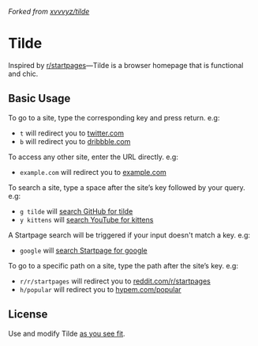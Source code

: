 *Forked from [xvvvyz/tilde](https://github.com/xvvvyz/tilde)*

# Tilde

Inspired by [r/startpages](https://www.reddit.com/r/startpages)&mdash;Tilde is a
browser homepage that is functional and chic.

## Basic Usage

To go to a site, type the corresponding key and press return. e.g:

- `t` will redirect you to [twitter.com](https://twitter.com/home)
- `b` will redirect you to [dribbble.com](https://dribbble.com/shots/popular)

To access any other site, enter the URL directly. e.g:

- `example.com` will redirect you to [example.com](https://example.com)

To search a site, type a space after the site&rsquo;s key followed by your
query. e.g:

- `g tilde` will [search GitHub for tilde](https://github.com/search?q=tilde)
- `y kittens` will
  [search YouTube for kittens](https://www.youtube.com/results?search_query=kittens)

A Startpage search will be triggered if your input doesn't match a key.
e.g:

- `google` will [search Startpage for google](https://www.startpage.com/do/dsearch?query=google)

To go to a specific path on a site, type the path after the site&rsquo;s key.
e.g:

- `r/r/startpages` will redirect you to
  [reddit.com/r/startpages](https://www.reddit.com/r/startpages)
- `h/popular` will redirect you to [hypem.com/popular](http://hypem.com/popular)


## License

Use and modify Tilde [as you see fit](UNLICENSE).
